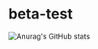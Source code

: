 # beta-test

![Anurag's GitHub stats](https://github-readme-stats.vercel.app/api?username=callmenikk&show_icons=true)
